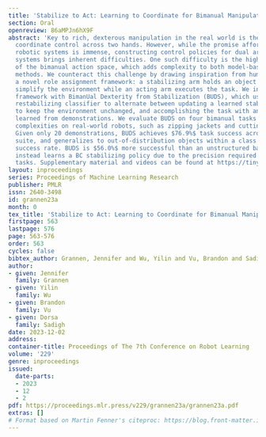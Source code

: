 ```yaml
---
title: 'Stabilize to Act: Learning to Coordinate for Bimanual Manipulation'
section: Oral
openreview: 86aMPJn6hX9F
abstract: 'Key to rich, dexterous manipulation in the real world is the ability to
  coordinate control across two hands. However, while the promise afforded by bimanual
  robotic systems is immense, constructing control policies for dual arm autonomous
  systems brings inherent difficulties. One such difficulty is the high-dimensionality
  of the bimanual action space, which adds complexity to both model-based and data-driven
  methods. We counteract this challenge by drawing inspiration from humans to propose
  a novel role assignment framework: a stabilizing arm holds an object in place to
  simplify the environment while an acting arm executes the task. We instantiate this
  framework with BimanUal Dexterity from Stabilization (BUDS), which uses a learned
  restabilizing classifier to alternate between updating a learned stabilization position
  to keep the environment unchanged, and accomplishing the task with an acting policy
  learned from demonstrations. We evaluate BUDS on four bimanual tasks of varying
  complexities on real-world robots, such as zipping jackets and cutting vegetables.
  Given only 20 demonstrations, BUDS achieves $76.9%$ task success across our task
  suite, and generalizes to out-of-distribution objects within a class with a $52.7%$
  success rate. BUDS is $56.0%$ more successful than an unstructured baseline that
  instead learns a BC stabilizing policy due to the precision required of these complex
  tasks. Supplementary material and videos can be found at https://tinyurl.com/stabilizetoact.'
layout: inproceedings
series: Proceedings of Machine Learning Research
publisher: PMLR
issn: 2640-3498
id: grannen23a
month: 0
tex_title: 'Stabilize to Act: Learning to Coordinate for Bimanual Manipulation'
firstpage: 563
lastpage: 576
page: 563-576
order: 563
cycles: false
bibtex_author: Grannen, Jennifer and Wu, Yilin and Vu, Brandon and Sadigh, Dorsa
author:
- given: Jennifer
  family: Grannen
- given: Yilin
  family: Wu
- given: Brandon
  family: Vu
- given: Dorsa
  family: Sadigh
date: 2023-12-02
address:
container-title: Proceedings of The 7th Conference on Robot Learning
volume: '229'
genre: inproceedings
issued:
  date-parts:
  - 2023
  - 12
  - 2
pdf: https://proceedings.mlr.press/v229/grannen23a/grannen23a.pdf
extras: []
# Format based on Martin Fenner's citeproc: https://blog.front-matter.io/posts/citeproc-yaml-for-bibliographies/
---
```

